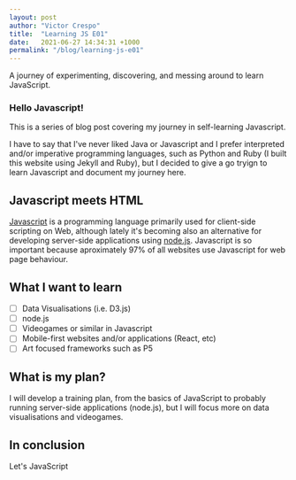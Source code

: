 ```yaml
---
layout: post
author: "Victor Crespo"
title:  "Learning JS E01"
date:   2021-06-27 14:34:31 +1000
permalink: "/blog/learning-js-e01"
---
```

A journey of experimenting, discovering, and messing around to learn JavaScript.

### Hello Javascript!

This is a series of blog post covering my journey in self-learning Javascript.

I have to say that I've never liked Java or Javascript and I prefer interpreted and/or imperative programming languages, such as Python and Ruby (I built this website using Jekyll and Ruby), but I decided to give a go tryign to learn Javascript and document my journey here.

## Javascript meets HTML
[Javascript][1] is a programming language primarily used for client-side scripting on Web, although lately it's becoming also an alternative for developing server-side applications using [node.js][2]. Javascript is so important because aproximately 97% of all websites use Javascript for web page behaviour.

## What I want to learn
- [ ] Data Visualisations (i.e. D3.js)
- [ ] node.js
- [ ] Videogames or similar in Javascript
- [ ] Mobile-first websites and/or applications (React, etc)
- [ ] Art focused frameworks such as P5

## What is my plan?
I will develop a training plan, from the basics of JavaScript to probably running server-side applications (node.js), but I will focus more on data visualisations and videogames.

## In conclusion
Let's JavaScript

[1]: https://www.javascript.com
[2]: https://nodejs.org/en/